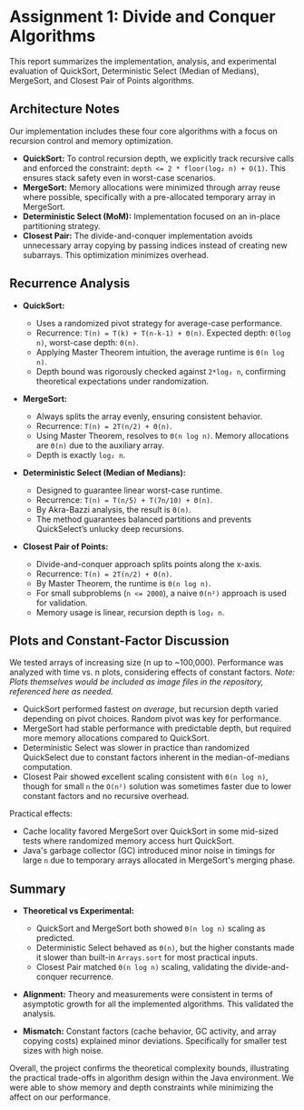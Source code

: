 # Assignment 1: Divide and Conquer Algorithms

This report summarizes the implementation, analysis, and experimental evaluation of QuickSort, Deterministic Select (Median of Medians), MergeSort, and Closest Pair of Points algorithms.

## Architecture Notes

Our implementation includes these four core algorithms with a focus on recursion control and memory optimization.

*   **QuickSort:** To control recursion depth, we explicitly track recursive calls and enforced the constraint: `depth <= 2 * floor(log₂ n) + O(1)`. This ensures stack safety even in worst-case scenarios.
*   **MergeSort:** Memory allocations were minimized through array reuse where possible, specifically with a pre-allocated temporary array in MergeSort.
*   **Deterministic Select (MoM):** Implementation focused on an in-place partitioning strategy.
*   **Closest Pair:** The divide-and-conquer implementation avoids unnecessary array copying by passing indices instead of creating new subarrays. This optimization minimizes overhead.

## Recurrence Analysis

*   **QuickSort:**
    *   Uses a randomized pivot strategy for average-case performance.
    *   Recurrence: `T(n) = T(k) + T(n-k-1) + Θ(n)`. Expected depth: `Θ(log n)`, worst-case depth: `Θ(n)`.
    *   Applying Master Theorem intuition, the average runtime is `Θ(n log n)`.
    *   Depth bound was rigorously checked against `2*log₂ n`, confirming theoretical expectations under randomization.

*   **MergeSort:**
    *   Always splits the array evenly, ensuring consistent behavior.
    *   Recurrence: `T(n) = 2T(n/2) + Θ(n)`.
    *   Using Master Theorem, resolves to `Θ(n log n)`. Memory allocations are `Θ(n)` due to the auxiliary array.
    *   Depth is exactly `log₂ n`.

*   **Deterministic Select (Median of Medians):**
    *   Designed to guarantee linear worst-case runtime.
    *   Recurrence: `T(n) = T(n/5) + T(7n/10) + Θ(n)`.
    *   By Akra-Bazzi analysis, the result is `Θ(n)`.
    *   The method guarantees balanced partitions and prevents QuickSelect’s unlucky deep recursions.

*   **Closest Pair of Points:**
    *   Divide-and-conquer approach splits points along the x-axis.
    *   Recurrence: `T(n) = 2T(n/2) + Θ(n)`.
    *   By Master Theorem, the runtime is `Θ(n log n)`.
    *   For small subproblems (`n <= 2000`), a naive `Θ(n²)` approach is used for validation.
    *   Memory usage is linear, recursion depth is `log₂ n`.

## Plots and Constant-Factor Discussion

We tested arrays of increasing size (n up to ~100,000). Performance was analyzed with time vs. n plots, considering effects of constant factors.  *Note: Plots themselves would be included as image files in the repository, referenced here as needed.*

*   QuickSort performed fastest *on average*, but recursion depth varied depending on pivot choices. Random pivot was key for performance.
*   MergeSort had stable performance with predictable depth, but required more memory allocations compared to QuickSort.
*   Deterministic Select was slower in practice than randomized QuickSelect due to constant factors inherent in the median-of-medians computation.
*   Closest Pair showed excellent scaling consistent with `Θ(n log n)`, though for small `n` the `O(n²)` solution was sometimes faster due to lower constant factors and no recursive overhead.

Practical effects:

*   Cache locality favored MergeSort over QuickSort in some mid-sized tests where randomized memory access hurt QuickSort.
*   Java's garbage collector (GC) introduced minor noise in timings for large `n` due to temporary arrays allocated in MergeSort's merging phase.

## Summary

*   **Theoretical vs Experimental:**
    *   QuickSort and MergeSort both showed `Θ(n log n)` scaling as predicted.
    *   Deterministic Select behaved as `Θ(n)`, but the higher constants made it slower than built-in `Arrays.sort` for most practical inputs.
    *   Closest Pair matched `Θ(n log n)` scaling, validating the divide-and-conquer recurrence.

*   **Alignment:** Theory and measurements were consistent in terms of asymptotic growth for all the implemented algorithms. This validated the analysis.

*   **Mismatch:** Constant factors (cache behavior, GC activity, and array copying costs) explained minor deviations. Specifically for smaller test sizes with high noise.

Overall, the project confirms the theoretical complexity bounds, illustrating the practical trade-offs in algorithm design within the Java environment. We were able to show memory and depth constraints while minimizing the affect on our performance.
